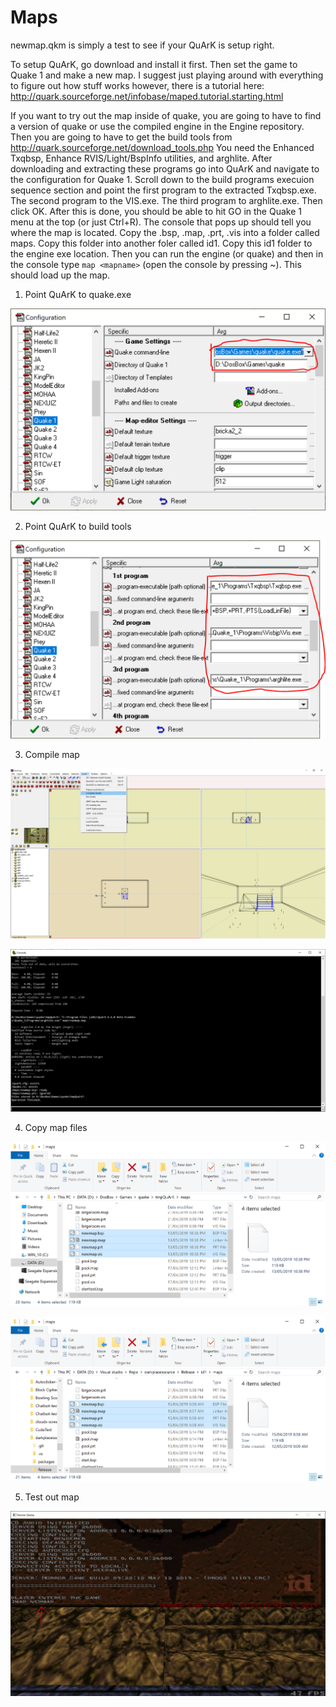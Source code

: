 # Maps
newmap.qkm is simply a test to see if your QuArK is setup right.

To setup QuArK, go download and install it first.
Then set the game to Quake 1 and make a new map. I suggest just playing around with everything to figure out how stuff works however, there is a tutorial here: http://quark.sourceforge.net/infobase/maped.tutorial.starting.html

If you want to try out the map inside of quake, you are going to have to find a version of quake or use the compiled engine in the Engine repository. Then you are going to have to get the build tools from http://quark.sourceforge.net/download_tools.php You need the Enhanced Txqbsp, Enhance RVIS/Light/BspInfo utilities, and arghlite. After downloading and extracting these programs go into QuArK and navigate to the configuration for Quake 1. Scroll down to the build programs execuion sequence section and point the first program to the extracted Txqbsp.exe. The second program to the VIS.exe. The third program to arghlite.exe. Then click OK. After this is done, you should be able to hit GO in the Quake 1 menu at the top (or just Ctrl+R). The console that pops up should tell you where the map is located. Copy the .bsp, .map, .prt, .vis into a folder called maps. Copy this folder into another foler called id1. Copy this id1 folder to the engine exe location. Then you can run the engine (or quake) and then in the console type `map <mapname>` (open the console by pressing ~). This should load up the map.

1. Point QuArK to quake.exe

![image1](images/image1.png)

2. Point QuArK to build tools

![image2](images/image2.png)

3. Compile map

![image3](images/image3.png)

![image4](images/image4.png)

4. Copy map files

![image5](images/image5.png)

![image6](images/image6.png)

5. Test out map

![image7](images/image7.png)
